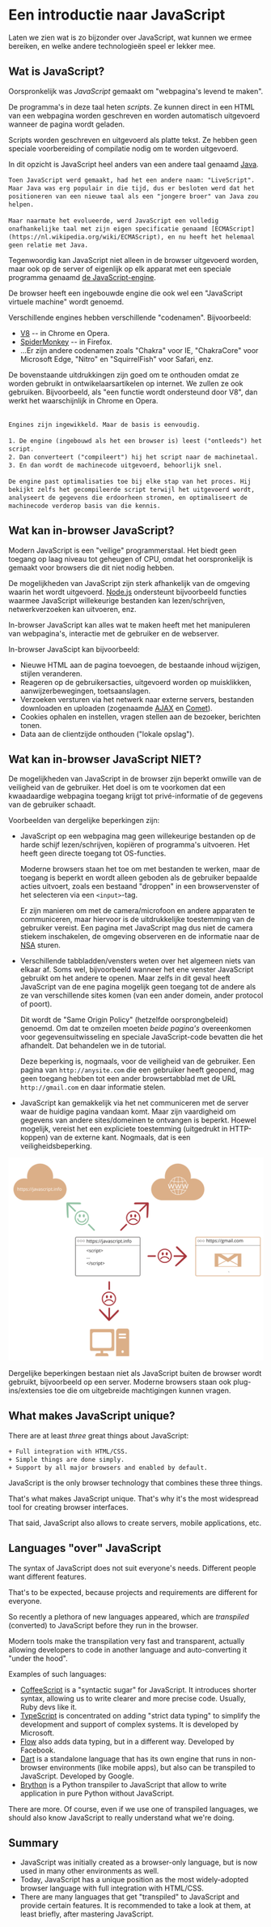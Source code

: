 # Een introductie naar JavaScript

Laten we zien wat is zo bijzonder over JavaScript, wat kunnen we ermee bereiken, en welke andere technologieën speel er lekker mee.

## Wat is JavaScript?

Oorspronkelijk was *JavaScript* gemaakt om "webpagina's levend te maken".

De programma's in deze taal heten *scripts*. Ze kunnen direct in een HTML van een webpagina worden geschreven en worden automatisch uitgevoerd wanneer de pagina wordt geladen.

Scripts worden geschreven en uitgevoerd als platte tekst. Ze hebben geen speciale voorbereiding of compilatie nodig om te worden uitgevoerd.

In dit opzicht is JavaScript heel anders van een andere taal genaamd [Java](https://nl.wikipedia.org/wiki/Java_(programmeertaal)).

```smart header="Waarom heet het <u>Java</u>Script?"
Toen JavaScript werd gemaakt, had het een andere naam: "LiveScript". Maar Java was erg populair in die tijd, dus er besloten werd dat het positioneren van een nieuwe taal als een "jongere broer" van Java zou helpen.

Maar naarmate het evolueerde, werd JavaScript een volledig onafhankelijke taal met zijn eigen specificatie genaamd [ECMAScript](https://nl.wikipedia.org/wiki/ECMAScript), en nu heeft het helemaal geen relatie met Java.
```

Tegenwoordig kan JavaScript niet alleen in de browser uitgevoerd worden, maar ook op de server of eigenlijk op elk apparat met een speciale programma genaamd [de JavaScript-engine](https://en.wikipedia.org/wiki/JavaScript_engine).

De browser heeft een ingebouwde engine die ook wel een "JavaScript virtuele machine" wordt genoemd.

Verschillende engines hebben verschillende "codenamen". Bijvoorbeeld:

- [V8](https://en.wikipedia.org/wiki/V8_(JavaScript_engine)) -- in Chrome en Opera.
- [SpiderMonkey](https://en.wikipedia.org/wiki/SpiderMonkey) -- in Firefox.
- …Er zijn andere codenamen zoals "Chakra" voor IE, "ChakraCore" voor Microsoft Edge, "Nitro" en "SquirrelFish" voor Safari, enz.

De bovenstaande uitdrukkingen zijn goed om te onthouden omdat ze worden gebruikt in ontwikelaarsartikelen op internet. We zullen ze ook gebruiken. Bijvoorbeeld, als "een functie wordt ondersteund door V8", dan werkt het waarschijnlijk in Chrome en Opera.

```smart header="Hoe werken engines?"

Engines zijn ingewikkeld. Maar de basis is eenvoudig.

1. De engine (ingebouwd als het een browser is) leest ("ontleeds") het script.
2. Dan converteert ("compileert") hij het script naar de machinetaal. 
3. En dan wordt de machinecode uitgevoerd, behoorlijk snel.

De engine past optimalisaties toe bij elke stap van het proces. Hij bekijkt zelfs het gecompileerde script terwijl het uitgevoerd wordt, analyseert de gegevens die erdoorheen stromen, en optimaliseert de machinecode verderop basis van die kennis.
```

## Wat kan in-browser JavaScript?

Modern JavaScript is een "veilige" programmerstaal. Het biedt geen toegang op laag niveau tot geheugen of CPU, omdat het oorspronkelijk is gemaakt voor browsers die dit niet nodig hebben.

De mogelijkheden van JavaScript zijn sterk afhankelijk van de omgeving waarin het wordt uitgevoerd. [Node.js](https://nl.wikipedia.org/wiki/Node.js) ondersteunt bijvoorbeeld functies waarmee JavaScript willekeurige bestanden kan lezen/schrijven, netwerkverzoeken kan uitvoeren, enz.

In-browser JavaScript kan alles wat te maken heeft met het manipuleren van webpagina's, interactie met de gebruiker en de webserver.

In-browser JavaScipt kan bijvoorbeeld:

- Nieuwe HTML aan de pagina toevoegen, de bestaande inhoud wijzigen, stijlen veranderen.
- Reageren op de gebruikersacties, uitgevoerd worden op muisklikken, aanwijzerbewegingen, toetsaanslagen.
- Verzoeken versturen via het netwerk naar externe servers, bestanden downloaden en uploaden (zogenaamde [AJAX](https://nl.wikipedia.org/wiki/Asynchronous_JavaScript_and_XML) en [Comet](https://nl.wikipedia.org/wiki/Comet_(internet))).
- Cookies ophalen en instellen, vragen stellen aan de bezoeker, berichten tonen.
- Data aan de clientzijde onthouden ("lokale opslag").

## Wat kan in-browser JavaScript NIET?

De mogelijkheden van JavaScript in de browser zijn beperkt omwille van de veiligheid van de gebruiker. Het doel is om te voorkomen dat een kwaadaardige webpagina toegang krijgt tot privé-informatie of de gegevens van de gebruiker schaadt.

Voorbeelden van dergelijke beperkingen zijn:

- JavaScript op een webpagina mag geen willekeurige bestanden op de harde schijf lezen/schrijven, kopiëren of programma's uitvoeren. Het heeft geen directe toegang tot OS-functies.

    Moderne browsers staan het toe om met bestanden te werken, maar de toegang is beperkt en wordt alleen geboden als de gebruiker bepaalde acties uitvoert, zoals een bestaand "droppen" in een browservenster of het selecteren via een `<input>`-tag.

    Er zijn manieren om met de camera/microfoon en andere apparaten te communiceren, maar hiervoor is de uitdrukkelijke toestemming van de gebruiker vereist. Een pagina met JavaScript mag dus niet de camera stiekem inschakelen, de omgeving observeren en de informatie naar de [NSA](https://nl.wikipedia.org/wiki/National_Security_Agency) sturen.
- Verschillende tabbladden/vensters weten over het algemeen niets van elkaar af. Soms wel, bijvoorbeeld wanneer het ene venster JavaScript gebruikt om het andere te openen. Maar zelfs in dit geval heeft JavaScript van de ene pagina mogelijk geen toegang tot de andere als ze van verschillende sites komen (van een ander domein, ander protocol of poort).

    Dit wordt de "Same Origin Policy" (hetzelfde oorsprongbeleid) genoemd. Om dat te omzeilen moeten *beide pagina's* overeenkomen voor gegevensuitwisseling en speciale JavaScript-code bevatten die het afhandelt. Dat behandelen we in de tutorial.

    Deze beperking is, nogmaals, voor de veiligheid van de gebruiker. Een pagina van `http://anysite.com` die een gebruiker heeft geopend, mag geen toegang hebben tot een ander browsertabblad met de URL `http://gmail.com` en daar informatie stelen.
- JavaScript kan gemakkelijk via het net communiceren met de server waar de huidige pagina vandaan komt. Maar zijn vaardigheid om gegevens van andere sites/domeinen te ontvangen is beperkt. Hoewel mogelijk, vereist het een expliciete toestemming (uitgedrukt in HTTP-koppen) van de externe kant. Nogmaals, dat is een veiligheidsbeperking.

![](limitations.svg)

Dergelijke beperkingen bestaan niet als JavaScript buiten de browser wordt gebruikt, bijvoorbeeld op een server. Moderne browsers staan ook plug-ins/extensies toe die om uitgebreide machtigingen kunnen vragen.

## What makes JavaScript unique?

There are at least *three* great things about JavaScript:

```compare
+ Full integration with HTML/CSS.
+ Simple things are done simply.
+ Support by all major browsers and enabled by default.
```
JavaScript is the only browser technology that combines these three things.

That's what makes JavaScript unique. That's why it's the most widespread tool for creating browser interfaces.

That said, JavaScript also allows to create servers, mobile applications, etc.

## Languages "over" JavaScript

The syntax of JavaScript does not suit everyone's needs. Different people want different features.

That's to be expected, because projects and requirements are different for everyone.

So recently a plethora of new languages appeared, which are *transpiled* (converted) to JavaScript before they run in the browser.

Modern tools make the transpilation very fast and transparent, actually allowing developers to code in another language and auto-converting it "under the hood".

Examples of such languages:

- [CoffeeScript](http://coffeescript.org/) is a "syntactic sugar" for JavaScript. It introduces shorter syntax, allowing us to write clearer and more precise code. Usually, Ruby devs like it.
- [TypeScript](http://www.typescriptlang.org/) is concentrated on adding "strict data typing" to simplify the development and support of complex systems. It is developed by Microsoft.
- [Flow](http://flow.org/) also adds data typing, but in a different way. Developed by Facebook.
- [Dart](https://www.dartlang.org/) is a standalone language that has its own engine that runs in non-browser environments (like mobile apps), but also can be transpiled to JavaScript. Developed by Google.
- [Brython](https://brython.info/) is a Python transpiler to JavaScript that allow to write application in pure Python without JavaScript.

There are more. Of course, even if we use one of transpiled languages, we should also know JavaScript to really understand what we're doing.

## Summary

- JavaScript was initially created as a browser-only language, but is now used in many other environments as well.
- Today, JavaScript has a unique position as the most widely-adopted browser language with full integration with HTML/CSS.
- There are many languages that get "transpiled" to JavaScript and provide certain features. It is recommended to take a look at them, at least briefly, after mastering JavaScript.

